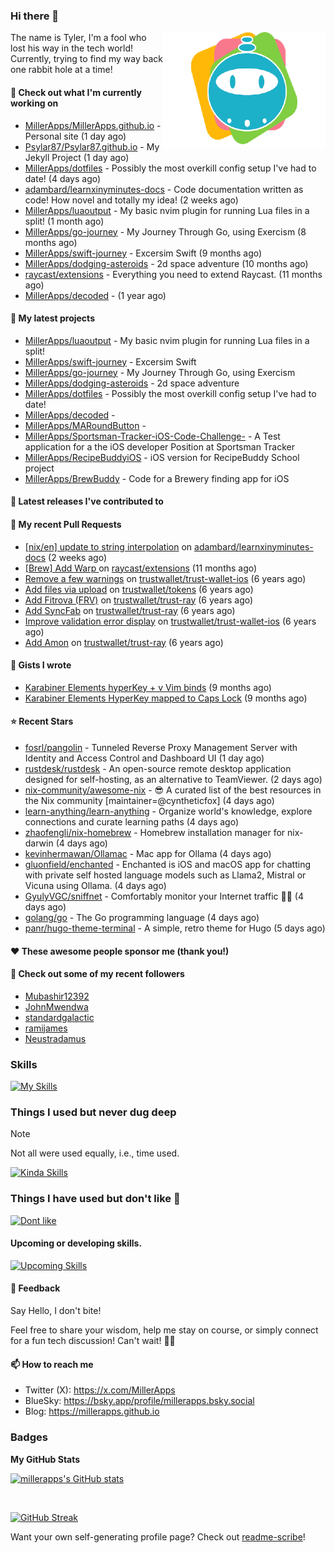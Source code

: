 ### Hi there 👋

<img align="right" src="./templates/miller-apps.png" width="260">

The name is Tyler, I'm a fool who lost his way in the tech world! Currently, trying to find my way back one rabbit hole at a time!

#### 👷 Check out what I'm currently working on

- [MillerApps/MillerApps.github.io](https://github.com/MillerApps/MillerApps.github.io) - Personal site (1 day ago)
- [Psylar87/Psylar87.github.io](https://github.com/Psylar87/Psylar87.github.io) - My Jekyll Project (1 day ago)
- [MillerApps/dotfiles](https://github.com/MillerApps/dotfiles) - Possibly the most overkill config setup I&#39;ve had to date! (4 days ago)
- [adambard/learnxinyminutes-docs](https://github.com/adambard/learnxinyminutes-docs) - Code documentation written as code! How novel and totally my idea! (2 weeks ago)
- [MillerApps/luaoutput](https://github.com/MillerApps/luaoutput) - My basic nvim plugin for running Lua files in a split! (1 month ago)
- [MillerApps/go-journey](https://github.com/MillerApps/go-journey) - My Journey Through Go, using Exercism (8 months ago)
- [MillerApps/swift-journey](https://github.com/MillerApps/swift-journey) - Excersim Swift (9 months ago)
- [MillerApps/dodging-asteroids](https://github.com/MillerApps/dodging-asteroids) - 2d space adventure (10 months ago)
- [raycast/extensions](https://github.com/raycast/extensions) - Everything you need to extend Raycast. (11 months ago)
- [MillerApps/decoded](https://github.com/MillerApps/decoded) -  (1 year ago)

#### 🌱 My latest projects

- [MillerApps/luaoutput](https://github.com/MillerApps/luaoutput) - My basic nvim plugin for running Lua files in a split!
- [MillerApps/swift-journey](https://github.com/MillerApps/swift-journey) - Excersim Swift
- [MillerApps/go-journey](https://github.com/MillerApps/go-journey) - My Journey Through Go, using Exercism
- [MillerApps/dodging-asteroids](https://github.com/MillerApps/dodging-asteroids) - 2d space adventure
- [MillerApps/dotfiles](https://github.com/MillerApps/dotfiles) - Possibly the most overkill config setup I&#39;ve had to date!
- [MillerApps/decoded](https://github.com/MillerApps/decoded) - 
- [MillerApps/MARoundButton](https://github.com/MillerApps/MARoundButton) - 
- [MillerApps/Sportsman-Tracker-iOS-Code-Challenge-](https://github.com/MillerApps/Sportsman-Tracker-iOS-Code-Challenge-) - A Test application for a the iOS developer Position at Sportsman Tracker
- [MillerApps/RecipeBuddyiOS](https://github.com/MillerApps/RecipeBuddyiOS) - iOS version for RecipeBuddy School project
- [MillerApps/BrewBuddy](https://github.com/MillerApps/BrewBuddy) - Code for a Brewery finding app for iOS

#### 🔭 Latest releases I've contributed to


#### 🔨 My recent Pull Requests

- [[nix/en] update to string interpolation](https://github.com/adambard/learnxinyminutes-docs/pull/5240) on [adambard/learnxinyminutes-docs](https://github.com/adambard/learnxinyminutes-docs) (2 weeks ago)
- [[Brew] Add Warp ](https://github.com/raycast/extensions/pull/11180) on [raycast/extensions](https://github.com/raycast/extensions) (11 months ago)
- [Remove a few warnings](https://github.com/trustwallet/trust-wallet-ios/pull/743) on [trustwallet/trust-wallet-ios](https://github.com/trustwallet/trust-wallet-ios) (6 years ago)
- [Add files via upload](https://github.com/trustwallet/tokens/pull/169) on [trustwallet/tokens](https://github.com/trustwallet/tokens) (6 years ago)
- [Add Fitrova (FRV)](https://github.com/trustwallet/trust-ray/pull/302) on [trustwallet/trust-ray](https://github.com/trustwallet/trust-ray) (6 years ago)
- [Add SyncFab](https://github.com/trustwallet/trust-ray/pull/293) on [trustwallet/trust-ray](https://github.com/trustwallet/trust-ray) (6 years ago)
- [Improve validation error display](https://github.com/trustwallet/trust-wallet-ios/pull/704) on [trustwallet/trust-wallet-ios](https://github.com/trustwallet/trust-wallet-ios) (6 years ago)
- [Add Amon](https://github.com/trustwallet/trust-ray/pull/283) on [trustwallet/trust-ray](https://github.com/trustwallet/trust-ray) (6 years ago)

#### 📓 Gists I wrote

- [Karabiner Elements hyperKey &#43; v Vim binds](https://gist.github.com/d6bcde93678b9f5a7c5979e184d0148b) (9 months ago)
- [Karabiner Elements HyperKey mapped to Caps Lock](https://gist.github.com/ac8ec045f9c4fd21e829f92f960aa522) (9 months ago)

#### ⭐ Recent Stars

- [fosrl/pangolin](https://github.com/fosrl/pangolin) - Tunneled Reverse Proxy Management Server with Identity and Access Control and Dashboard UI (1 day ago)
- [rustdesk/rustdesk](https://github.com/rustdesk/rustdesk) - An open-source remote desktop application designed for self-hosting, as an alternative to TeamViewer. (2 days ago)
- [nix-community/awesome-nix](https://github.com/nix-community/awesome-nix) - 😎 A curated list of the best resources in the Nix community [maintainer=@cyntheticfox] (4 days ago)
- [learn-anything/learn-anything](https://github.com/learn-anything/learn-anything) - Organize world&#39;s knowledge, explore connections and curate learning paths (4 days ago)
- [zhaofengli/nix-homebrew](https://github.com/zhaofengli/nix-homebrew) - Homebrew installation manager for nix-darwin (4 days ago)
- [kevinhermawan/Ollamac](https://github.com/kevinhermawan/Ollamac) - Mac app for Ollama (4 days ago)
- [gluonfield/enchanted](https://github.com/gluonfield/enchanted) - Enchanted is iOS and macOS app for chatting with private self hosted language models such as Llama2, Mistral or Vicuna using Ollama. (4 days ago)
- [GyulyVGC/sniffnet](https://github.com/GyulyVGC/sniffnet) - Comfortably monitor your Internet traffic 🕵️‍♂️ (4 days ago)
- [golang/go](https://github.com/golang/go) - The Go programming language (4 days ago)
- [panr/hugo-theme-terminal](https://github.com/panr/hugo-theme-terminal) - A simple, retro theme for Hugo (5 days ago)

#### ❤️ These awesome people sponsor me (thank you!)


#### 👯 Check out some of my recent followers

- [Mubashir12392](https://github.com/Mubashir12392)
- [JohnMwendwa](https://github.com/JohnMwendwa)
- [standardgalactic](https://github.com/standardgalactic)
- [ramijames](https://github.com/ramijames)
- [Neustradamus](https://github.com/Neustradamus)

### Skills  
[![My Skills](https://skillicons.dev/icons?i=swift,md,git,apple,github,neovim)](https://skillicons.dev)

### Things I used but never dug deep

> [!NOTE]
> Not all were used equally, i.e., time used.

[![Kinda Skills](https://skillicons.dev/icons?i=nodejs,docker,bash,rust)](https://skillicons.dev)

### Things I have used but don't like 🤷
[![Dont like](https://skillicons.dev/icons?i=html,css,js,java)](https://skillicons.dev)

#### Upcoming or developing skills.
[![Upcoming Skills](https://skillicons.dev/icons?i=go,lua,nix)](https://skillicons.dev)


#### 💬 Feedback

Say Hello, I don't bite!

Feel free to share your wisdom, help me stay on course, or simply connect for a fun tech discussion! Can't wait! 🙌🚀

#### 📫 How to reach me

- Twitter (X): https://x.com/MillerApps
- BlueSky: https://bsky.app/profile/millerapps.bsky.social
- Blog: https://millerapps.github.io

### Badges

<b>My GitHub Stats</b>

<a href="http://www.github.com/millerapps"><img src="https://github-readme-stats.vercel.app/api?username=millerapps&show_icons=true&hide=&count_private=true&bg_color=1e1e2e&text_color=cdd6f4&icon_color=cba6f7&title_color=94e2d5" alt="millerapps's GitHub stats"  /></a>

<br>

<a href="https://git.io/streak-stats"><img src="https://streak-stats.demolab.com?user=millerapps&theme=catppuccin-mocha" alt="GitHub Streak" /></a>

Want your own self-generating profile page? Check out [readme-scribe](https://github.com/muesli/readme-scribe)!


